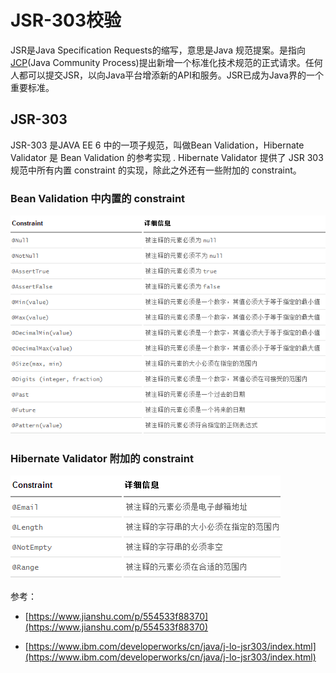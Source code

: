 # JSR-303校验

JSR是Java Specification Requests的缩写，意思是Java 规范提案。是指向[JCP](https://link.jianshu.com?t=http%3A%2F%2Fbaike.baidu.com%2Fview%2F148425.htm)(Java Community Process)提出新增一个标准化技术规范的正式请求。任何人都可以提交JSR，以向Java平台增添新的API和服务。JSR已成为Java界的一个重要标准。

## JSR-303

JSR-303 是JAVA EE 6 中的一项子规范，叫做Bean Validation，Hibernate Validator 是 Bean Validation 的参考实现 . Hibernate Validator 提供了 JSR 303 规范中所有内置 constraint 的实现，除此之外还有一些附加的 constraint。

### Bean Validation 中内置的 constraint

![Jsr303](../images/else/jsr303.png)

### Hibernate Validator 附加的 constraint

![Jsr303](../images/else/heibnerate.png)

参考：

- [https://www.jianshu.com/p/554533f88370](https://www.jianshu.com/p/554533f88370)

- [https://www.ibm.com/developerworks/cn/java/j-lo-jsr303/index.html](https://www.ibm.com/developerworks/cn/java/j-lo-jsr303/index.html)

